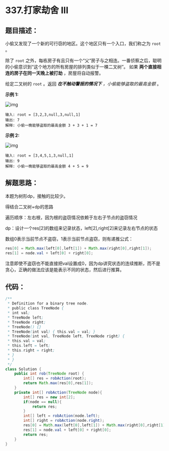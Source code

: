 # 337.打家劫舍 III

## 题目描述：

小偷又发现了一个新的可行窃的地区。这个地区只有一个入口，我们称之为 `root` 。

除了 `root` 之外，每栋房子有且只有一个“父“房子与之相连。一番侦察之后，聪明的小偷意识到“这个地方的所有房屋的排列类似于一棵二叉树”。 如果 **两个直接相连的房子在同一天晚上被打劫** ，房屋将自动报警。

给定二叉树的 `root` 。返回 ***在不触动警报的情况下** ，小偷能够盗取的最高金额* 。

**示例 1:**

![img](./images/rob1-tree.jpg)

```
输入: root = [3,2,3,null,3,null,1]
输出: 7 
解释: 小偷一晚能够盗取的最高金额 3 + 3 + 1 = 7
```

**示例 2:**

![img](./images/rob2-tree.jpg)

```
输入: root = [3,4,5,1,3,null,1]
输出: 9
解释: 小偷一晚能够盗取的最高金额 4 + 5 = 9
```

## 解题思路：

本题为树形dp，接触的比较少。

得结合二叉树+dp的思路

遍历顺序：左右根，因为根的盗窃情况依赖于左右子节点的盗窃情况

dp：设计一个res[2]的数组来记录状态，left[2],right[2]来记录左右节点的状态

数组0表示当前节点不盗窃，1表示当前节点盗窃，则有递推公式：

```java
res[0] = Math.max(left[0],left[1]) + Math.max(right[0],right[1]);
res[1] = node.val + left[0] + right[0];
```

注意即使不盗窃也不能直接把val设置成0，因为dp讲究状态的连续推断，而不是贪心，正确的做法应该是能表示不同的状态，然后进行推算。

## 代码：

```java
/**
 * Definition for a binary tree node.
 * public class TreeNode {
 * int val;
 * TreeNode left;
 * TreeNode right;
 * TreeNode() {}
 * TreeNode(int val) { this.val = val; }
 * TreeNode(int val, TreeNode left, TreeNode right) {
 * this.val = val;
 * this.left = left;
 * this.right = right;
 * }
 * }
 */
class Solution {
    public int rob(TreeNode root) {
        int[] res = robAction(root);
        return Math.max(res[0],res[1]);
    }
    private int[] robAction(TreeNode node){
        int[] res = new int[2];
        if(node == null){
            return res;
        }
        int[] left = robAction(node.left);
        int[] right = robAction(node.right);
        res[0] = Math.max(left[0],left[1]) + Math.max(right[0],right[1]);
        res[1] = node.val + left[0] + right[0];
        return res;
    }
}
```

